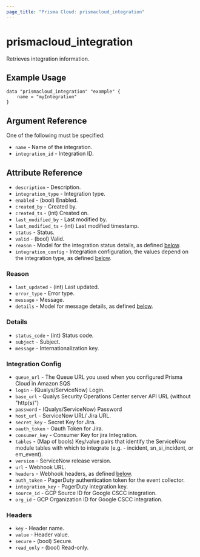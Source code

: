 ```yaml
---
page_title: "Prisma Cloud: prismacloud_integration"
---
```


# prismacloud_integration

Retrieves integration information.

## Example Usage

```hcl
data "prismacloud_integration" "example" {
    name = "myIntegration"
}
```

## Argument Reference

One of the following must be specified:

* `name` - Name of the integration.
* `integration_id` - Integration ID.

## Attribute Reference

* `description` - Description.
* `integration_type` - Integration type.
* `enabled` - (bool) Enabled.
* `created_by` - Created by.
* `created_ts` - (int) Created on.
* `last_modified_by` - Last modified by.
* `last_modified_ts` - (int) Last modified timestamp.
* `status` - Status.
* `valid` - (bool) Valid.
* `reason` - Model for the integration status details, as defined [below](#reason).
* `integration_config` - Integration configuration, the values depend on the integration type, as defined [below](#integration-config).

### Reason

* `last_updated` - (int) Last updated.
* `error_type` - Error type.
* `message` - Message.
* `details` - Model for message details, as defined [below](#details).

### Details

* `status_code` - (int) Status code.
* `subject` - Subject.
* `message` - Internationalization key.

### Integration Config

* `queue_url` - The Queue URL you used when you configured Prisma Cloud in Amazon SQS
* `login` - (Qualys/ServiceNow) Login.
* `base_url` - Qualys Security Operations Center server API URL (without "http(s)")
* `password` - (Qualys/ServiceNow) Password
* `host_url` - ServiceNow URL/ Jira URL.
* `secret_key` - Secret Key for Jira.
* `oauth_token` - Oauth Token for Jira.
* `consumer_key` - Consumer Key for jira Integration.
* `tables` - (Map of bools) Key/value pairs that identify the ServiceNow module tables with which to integrate (e.g. - incident, sn_si_incident, or em_event).
* `version` - ServiceNow release version.
* `url` - Webhook URL.
* `headers` - Webhook headers, as defined [below](#headers).
* `auth_token` - PagerDuty authentication token for the event collector.
* `integration_key` - PagerDuty integration key.
* `source_id` - GCP Source ID for Google CSCC integration.
* `org_id` - GCP Organization ID for Google CSCC integration.

### Headers

* `key` - Header name.
* `value` - Header value.
* `secure` - (bool) Secure.
* `read_only` - (bool) Read-only.